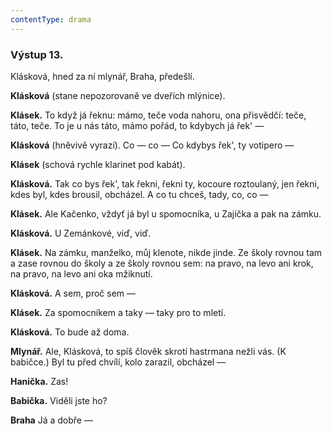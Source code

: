 ```yaml
---
contentType: drama
---
```


<section>

### Výstup 13.

Klásková, hned za ní mlynář, Braha, předešlí.

**Klásková** (stane nepozorovaně ve dveřích mlýnice).

**Klásek.** To když já řeknu: mámo, teče voda nahoru, ona přisvědčí: teče, táto, teče. To je u nás táto, mámo pořád, to kdybych já řek' —

**Klásková** (hněvivě vyrazí). Co — co — Co kdybys řek', ty votipero —

**Klásek** (schová rychle klarinet pod kabát).

**Klásková.** Tak co bys řek', tak řekni, řekni ty, kocoure roztoulaný, jen řekni, kdes byl, kdes brousil, obcházel. A co tu chceš, tady, co, co —

**Klásek.** Ale Kačenko, vždyť já byl u spomocníka, u Zajíčka a pak na zámku.

**Klásková.** U Zemánkové, viď, viď.

**Klásek.** Na zámku, manželko, můj klenote, nikde jinde. Ze školy rovnou tam a zase rovnou do školy a ze školy rovnou sem: na pravo, na levo ani krok, na pravo, na levo ani oka mžiknutí.

**Klásková.** A sem, proč sem —

**Klásek.** Za spomocníkem a taky — taky pro to mletí.

**Klásková.** To bude až doma.

**Mlynář.** Ale, Klásková, to spíš člověk skrotí hastrmana nežli vás. (K babičce.) Byl tu před chvílí, kolo zarazil, obcházel —

**Hanička.** Zas!

**Babička.** Viděli jste ho?

**Braha** Já a dobře —

</section>
